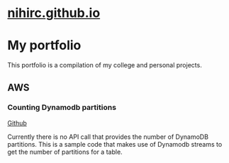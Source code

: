 # [nihirc.github.io](nihirc.github.io)

# My portfolio

This portfolio is a compilation of my college and personal projects. 

## AWS

### Counting Dynamodb partitions
[Github](https://github.com/nihirc/AWSDynamoDBPartitionCounter-Python)

Currently there is no API call that provides the number of DynamoDB partitions. This is a sample code that makes use of Dynamodb streams to get the number of partitions for a table. 
